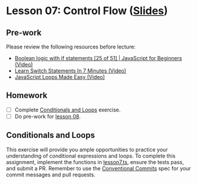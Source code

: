 # Lesson 07: Control Flow ([Slides](../slides/#lesson_07))

## Pre-work

Please review the following resources before lecture:

* [Boolean logic with if statements [25 of 51] | JavaScript for Beginners (Video)](https://www.youtube.com/watch?v=SxTp8j-fMMY)
* [Learn Switch Statements In 7 Minutes (Video)](https://www.youtube.com/watch?v=2gE2K8i5tvs)
* [JavaScript Loops Made Easy (Video)](https://www.youtube.com/watch?v=Kn06785pkJg)

## Homework

- [ ] Complete [Conditionals and Loops](#conditionals-and-loops) exercise.
- [ ] Do pre-work for [lesson 08](/lesson_08/).

## Conditionals and Loops

This exercise will provide you ample opportunities to practice your understanding of conditional expressions and loops. To complete this assignment, implement the functions in [lesson7.ts][lesson7-file], ensure the tests pass, and submit a PR. Remember to use the [Conventional Commits][conventional-commits] spec for your commit messages and pull requests.

[lesson7-file]: ./conditionals/src/lesson7.ts
[conventional-commits]: https://www.conventionalcommits.org/en/v1.0.0/